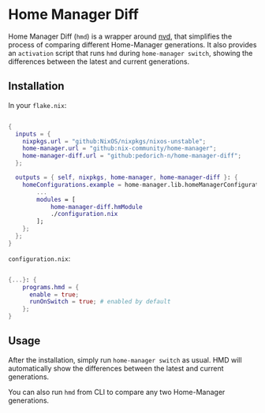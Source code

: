 # Home Manager Diff

Home Manager Diff (`hmd`) is a wrapper around [nvd](https://gitlab.com/khumba/nvd), that simplifies the process of comparing different Home-Manager generations.
It also provides an `activation` script that runs `hmd` during `home-manager switch`, showing the differences between the latest and current generations.

## Installation

In your `flake.nix`:

```nix

{
  inputs = {
    nixpkgs.url = "github:NixOS/nixpkgs/nixos-unstable";
    home-manager.url = "github:nix-community/home-manager";
    home-manager-diff.url = "github:pedorich-n/home-manager-diff";
  };

  outputs = { self, nixpkgs, home-manager, home-manager-diff }: {
    homeConfigurations.example = home-manager.lib.homeManagerConfiguration {
        ...
        modules = [
            home-manager-diff.hmModule
            ./configuration.nix
        ];
    };
  };
}

```

`configuration.nix`:

```nix

{...}: {
    programs.hmd = {
      enable = true;
      runOnSwitch = true; # enabled by default
    };
}

```

## Usage

After the installation, simply run `home-manager switch` as usual. HMD will automatically show the differences between the latest and current generations.

You can also run `hmd` from CLI to compare any two Home-Manager generations.

